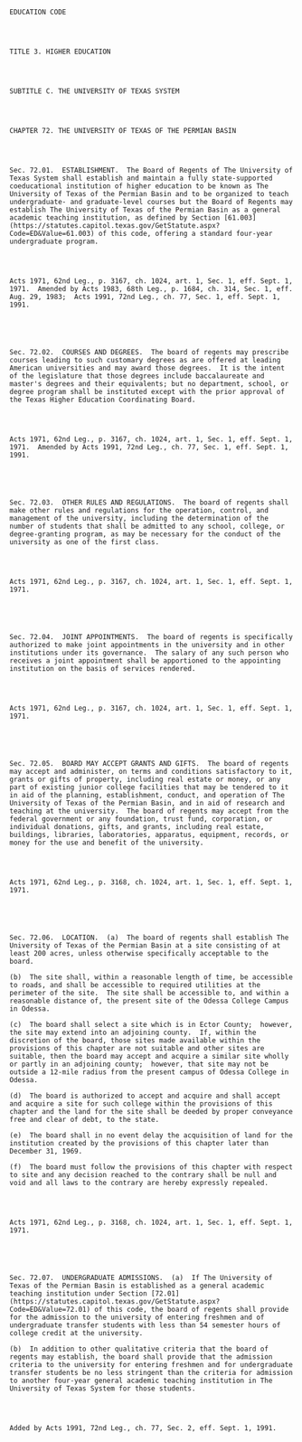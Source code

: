 ﻿
    
    
    	
    					
    
    
    EDUCATION CODE
    
      
    
    
    TITLE 3. HIGHER EDUCATION
    
      
    
    
    SUBTITLE C. THE UNIVERSITY OF TEXAS SYSTEM
    
      
    
    
    CHAPTER 72. THE UNIVERSITY OF TEXAS OF THE PERMIAN BASIN
    
      
    
    
    Sec. 72.01.  ESTABLISHMENT.  The Board of Regents of The University of Texas System shall establish and maintain a fully state-supported coeducational institution of higher education to be known as The University of Texas of the Permian Basin and to be organized to teach undergraduate- and graduate-level courses but the Board of Regents may establish The University of Texas of the Permian Basin as a general academic teaching institution, as defined by Section [61.003](https://statutes.capitol.texas.gov/GetStatute.aspx?Code=ED&Value=61.003) of this code, offering a standard four-year undergraduate program.
    
    
    
    
    Acts 1971, 62nd Leg., p. 3167, ch. 1024, art. 1, Sec. 1, eff. Sept. 1, 1971.  Amended by Acts 1983, 68th Leg., p. 1684, ch. 314, Sec. 1, eff. Aug. 29, 1983;  Acts 1991, 72nd Leg., ch. 77, Sec. 1, eff. Sept. 1, 1991.
    
    
    
    
    
    Sec. 72.02.  COURSES AND DEGREES.  The board of regents may prescribe courses leading to such customary degrees as are offered at leading American universities and may award those degrees.  It is the intent of the legislature that those degrees include baccalaureate and master's degrees and their equivalents; but no department, school, or degree program shall be instituted except with the prior approval of the Texas Higher Education Coordinating Board.
    
    
    
    
    Acts 1971, 62nd Leg., p. 3167, ch. 1024, art. 1, Sec. 1, eff. Sept. 1, 1971.  Amended by Acts 1991, 72nd Leg., ch. 77, Sec. 1, eff. Sept. 1, 1991.
    
    
    
    
    
    Sec. 72.03.  OTHER RULES AND REGULATIONS.  The board of regents shall make other rules and regulations for the operation, control, and management of the university, including the determination of the number of students that shall be admitted to any school, college, or degree-granting program, as may be necessary for the conduct of the university as one of the first class.
    
    
    
    
    Acts 1971, 62nd Leg., p. 3167, ch. 1024, art. 1, Sec. 1, eff. Sept. 1, 1971.
    
    
    
    
    
    Sec. 72.04.  JOINT APPOINTMENTS.  The board of regents is specifically authorized to make joint appointments in the university and in other institutions under its governance.  The salary of any such person who receives a joint appointment shall be apportioned to the appointing institution on the basis of services rendered.
    
    
    
    
    Acts 1971, 62nd Leg., p. 3167, ch. 1024, art. 1, Sec. 1, eff. Sept. 1, 1971.
    
    
    
    
    
    Sec. 72.05.  BOARD MAY ACCEPT GRANTS AND GIFTS.  The board of regents may accept and administer, on terms and conditions satisfactory to it, grants or gifts of property, including real estate or money, or any part of existing junior college facilities that may be tendered to it in aid of the planning, establishment, conduct, and operation of The University of Texas of the Permian Basin, and in aid of research and teaching at the university.  The board of regents may accept from the federal government or any foundation, trust fund, corporation, or individual donations, gifts, and grants, including real estate, buildings, libraries, laboratories, apparatus, equipment, records, or money for the use and benefit of the university.
    
    
    
    
    Acts 1971, 62nd Leg., p. 3168, ch. 1024, art. 1, Sec. 1, eff. Sept. 1, 1971.
    
    
    
    
    
    Sec. 72.06.  LOCATION.  (a)  The board of regents shall establish The University of Texas of the Permian Basin at a site consisting of at least 200 acres, unless otherwise specifically acceptable to the board.
    
    (b)  The site shall, within a reasonable length of time, be accessible to roads, and shall be accessible to required utilities at the perimeter of the site.  The site shall be accessible to, and within a reasonable distance of, the present site of the Odessa College Campus in Odessa.
    
    (c)  The board shall select a site which is in Ector County;  however, the site may extend into an adjoining county.  If, within the discretion of the board, those sites made available within the provisions of this chapter are not suitable and other sites are suitable, then the board may accept and acquire a similar site wholly or partly in an adjoining county;  however, that site may not be outside a 12-mile radius from the present campus of Odessa College in Odessa.
    
    (d)  The board is authorized to accept and acquire and shall accept and acquire a site for such college within the provisions of this chapter and the land for the site shall be deeded by proper conveyance free and clear of debt, to the state.
    
    (e)  The board shall in no event delay the acquisition of land for the institution created by the provisions of this chapter later than December 31, 1969.
    
    (f)  The board must follow the provisions of this chapter with respect to site and any decision reached to the contrary shall be null and void and all laws to the contrary are hereby expressly repealed.
    
    
    
    
    Acts 1971, 62nd Leg., p. 3168, ch. 1024, art. 1, Sec. 1, eff. Sept. 1, 1971.
    
    
    
    
    
    Sec. 72.07.  UNDERGRADUATE ADMISSIONS.  (a)  If The University of Texas of the Permian Basin is established as a general academic teaching institution under Section [72.01](https://statutes.capitol.texas.gov/GetStatute.aspx?Code=ED&Value=72.01) of this code, the board of regents shall provide for the admission to the university of entering freshmen and of undergraduate transfer students with less than 54 semester hours of college credit at the university.
    
    (b)  In addition to other qualitative criteria that the board of regents may establish, the board shall provide that the admission criteria to the university for entering freshmen and for undergraduate transfer students be no less stringent than the criteria for admission to another four-year general academic teaching institution in The University of Texas System for those students.
    
    
    
    
    Added by Acts 1991, 72nd Leg., ch. 77, Sec. 2, eff. Sept. 1, 1991.
    
    
    
    
    				
